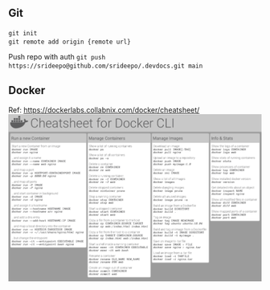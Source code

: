 
## Git
`git init`  
`git remote add origin {remote url}`  

Push repo with auth
`git push https://srideepo@github.com/srideepo/.devdocs.git main`

## Docker
Ref: https://dockerlabs.collabnix.com/docker/cheatsheet/
![image](media/dockercheatsheet8.png)
